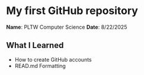 # My first GitHub repository
**Name**: PLTW Computer Science
**Date**: 8/22/2025
## What I Learned
- How to create GitHub accounts
- READ.md Formatting
